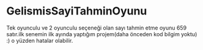 # GelismisSayiTahminOyunu
Tek oyunculu ve 2 oyunculu seçeneği olan sayı tahmin etme oyunu 659 satır.ilk senemin ilk ayında yaptığım projem(daha önceden kod bilgim yoktu)  :) o yüzden hatalar olabilir.
